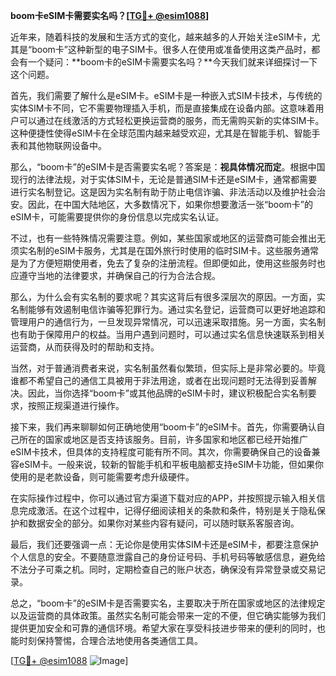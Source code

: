 **boom卡eSIM卡需要实名吗？[[TG💪+ @esim1088](https://t.me/s/esim1088)]**

近年来，随着科技的发展和生活方式的变化，越来越多的人开始关注eSIM卡，尤其是“boom卡”这种新型的电子SIM卡。很多人在使用或准备使用这类产品时，都会有一个疑问：**boom卡的eSIM卡需要实名吗？**今天我们就来详细探讨一下这个问题。

首先，我们需要了解什么是eSIM卡。eSIM卡是一种嵌入式SIM卡技术，与传统的实体SIM卡不同，它不需要物理插入手机，而是直接集成在设备内部。这意味着用户可以通过在线激活的方式轻松更换运营商的服务，而无需购买新的实体SIM卡。这种便捷性使得eSIM卡在全球范围内越来越受欢迎，尤其是在智能手机、智能手表和其他物联网设备中。

那么，“boom卡”的eSIM卡是否需要实名呢？答案是：**视具体情况而定**。根据中国现行的法律法规，对于实体SIM卡，无论是普通SIM卡还是eSIM卡，通常都需要进行实名制登记。这是因为实名制有助于防止电信诈骗、非法活动以及维护社会治安。因此，在中国大陆地区，大多数情况下，如果你想要激活一张“boom卡”的eSIM卡，可能需要提供你的身份信息以完成实名认证。

不过，也有一些特殊情况需要注意。例如，某些国家或地区的运营商可能会推出无须实名制的eSIM卡服务，尤其是在国外旅行时使用的临时SIM卡。这些服务通常是为了方便短期使用者，免去了复杂的注册流程。但即便如此，使用这些服务时也应遵守当地的法律要求，并确保自己的行为合法合规。

那么，为什么会有实名制的要求呢？其实这背后有很多深层次的原因。一方面，实名制能够有效遏制电信诈骗等犯罪行为。通过实名登记，运营商可以更好地追踪和管理用户的通信行为，一旦发现异常情况，可以迅速采取措施。另一方面，实名制也有助于保障用户的权益。当用户遇到问题时，可以通过实名信息快速联系到相关运营商，从而获得及时的帮助和支持。

当然，对于普通消费者来说，实名制虽然看似繁琐，但实际上是非常必要的。毕竟谁都不希望自己的通信工具被用于非法用途，或者在出现问题时无法得到妥善解决。因此，当你选择“boom卡”或其他品牌的eSIM卡时，建议积极配合实名制要求，按照正规渠道进行操作。

接下来，我们再来聊聊如何正确地使用“boom卡”的eSIM卡。首先，你需要确认自己所在的国家或地区是否支持该服务。目前，许多国家和地区都已经开始推广eSIM卡技术，但具体的支持程度可能有所不同。其次，你需要确保自己的设备兼容eSIM卡。一般来说，较新的智能手机和平板电脑都支持eSIM卡功能，但如果你使用的是老款设备，则可能需要考虑升级硬件。

在实际操作过程中，你可以通过官方渠道下载对应的APP，并按照提示输入相关信息完成激活。在这个过程中，记得仔细阅读相关的条款和条件，特别是关于隐私保护和数据安全的部分。如果你对某些内容有疑问，可以随时联系客服咨询。

最后，我们还要强调一点：无论你是使用实体SIM卡还是eSIM卡，都要注意保护个人信息的安全。不要随意泄露自己的身份证号码、手机号码等敏感信息，避免给不法分子可乘之机。同时，定期检查自己的账户状态，确保没有异常登录或交易记录。

总之，“boom卡”的eSIM卡是否需要实名，主要取决于所在国家或地区的法律规定以及运营商的具体政策。虽然实名制可能会带来一定的不便，但它确实能够为我们提供更加安全和可靠的通信环境。希望大家在享受科技进步带来的便利的同时，也能时刻保持警惕，合理合法地使用各类通信工具。

[[TG💪+ @esim1088](https://t.me/s/esim1088) ![Image](https://i.postimg.cc/4NQfJmqS/Snipaste-2025-05-13-00-14-12.png)]